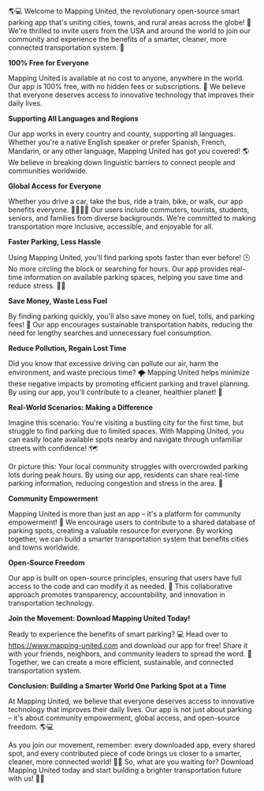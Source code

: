 🌎💻 Welcome to Mapping United, the revolutionary open-source smart parking app that's uniting cities, towns, and rural areas across the globe! 🌟 We're thrilled to invite users from the USA and around the world to join our community and experience the benefits of a smarter, cleaner, more connected transportation system. 💚

**100% Free for Everyone**

 Mapping United is available at no cost to anyone, anywhere in the world. Our app is 100% free, with no hidden fees or subscriptions. 🙌 We believe that everyone deserves access to innovative technology that improves their daily lives.

**Supporting All Languages and Regions**

Our app works in every country and county, supporting all languages. Whether you're a native English speaker or prefer Spanish, French, Mandarin, or any other language, Mapping United has got you covered! 🌎 We believe in breaking down linguistic barriers to connect people and communities worldwide.

**Global Access for Everyone**

Whether you drive a car, take the bus, ride a train, bike, or walk, our app benefits everyone. 🚗🚌🚂💨 Our users include commuters, tourists, students, seniors, and families from diverse backgrounds. We're committed to making transportation more inclusive, accessible, and enjoyable for all.

**Faster Parking, Less Hassle**

Using Mapping United, you'll find parking spots faster than ever before! 🕒 No more circling the block or searching for hours. Our app provides real-time information on available parking spaces, helping you save time and reduce stress. 💆‍♀️

**Save Money, Waste Less Fuel**

By finding parking quickly, you'll also save money on fuel, tolls, and parking fees! 🤑 Our app encourages sustainable transportation habits, reducing the need for lengthy searches and unnecessary fuel consumption.

**Reduce Pollution, Regain Lost Time**

Did you know that excessive driving can pollute our air, harm the environment, and waste precious time? 🌪️ Mapping United helps minimize these negative impacts by promoting efficient parking and travel planning. By using our app, you'll contribute to a cleaner, healthier planet! 🌿

**Real-World Scenarios: Making a Difference**

Imagine this scenario: You're visiting a bustling city for the first time, but struggle to find parking due to limited spaces. With Mapping United, you can easily locate available spots nearby and navigate through unfamiliar streets with confidence! 🗺️

Or picture this: Your local community struggles with overcrowded parking lots during peak hours. By using our app, residents can share real-time parking information, reducing congestion and stress in the area. 🌈

**Community Empowerment**

Mapping United is more than just an app – it's a platform for community empowerment! 💪 We encourage users to contribute to a shared database of parking spots, creating a valuable resource for everyone. By working together, we can build a smarter transportation system that benefits cities and towns worldwide.

**Open-Source Freedom**

Our app is built on open-source principles, ensuring that users have full access to the code and can modify it as needed. 🤖 This collaborative approach promotes transparency, accountability, and innovation in transportation technology.

**Join the Movement: Download Mapping United Today!**

Ready to experience the benefits of smart parking? 💻 Head over to https://www.mapping-united.com and download our app for free! Share it with your friends, neighbors, and community leaders to spread the word. 📢 Together, we can create a more efficient, sustainable, and connected transportation system.

**Conclusion: Building a Smarter World One Parking Spot at a Time**

At Mapping United, we believe that everyone deserves access to innovative technology that improves their daily lives. Our app is not just about parking – it's about community empowerment, global access, and open-source freedom. 🌎💻

As you join our movement, remember: every downloaded app, every shared spot, and every contributed piece of code brings us closer to a smarter, cleaner, more connected world! 💚🌟 So, what are you waiting for? Download Mapping United today and start building a brighter transportation future with us! 🌈💪